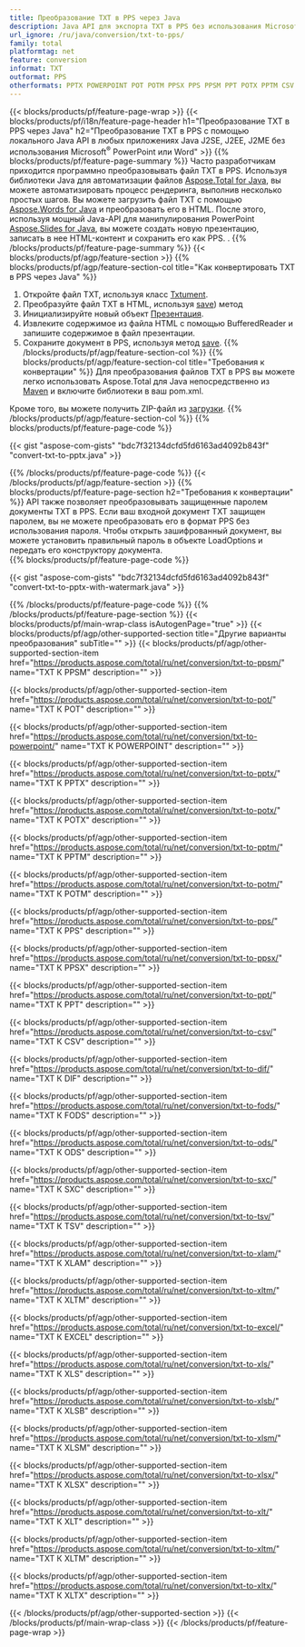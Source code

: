 ```yaml
---
title: Преобразование TXT в PPS через Java
description: Java API для экспорта TXT в PPS без использования Microsoft Word или PowerPoint
url_ignore: /ru/java/conversion/txt-to-pps/
family: total
platformtag: net
feature: conversion
informat: TXT
outformat: PPS
otherformats: PPTX POWERPOINT POT POTM PPSX PPS PPSM PPT POTX PPTM CSV DIF FODS ODS SXC TSV XLAM XLTM EXCEL XLS XLSB XLSM XLSX XLT XLTM XLTX
---
```

{{< blocks/products/pf/feature-page-wrap >}}
{{< blocks/products/pf/i18n/feature-page-header h1="Преобразование TXT в PPS через Java" h2="Преобразование TXT в PPS с помощью локального Java API в любых приложениях Java J2SE, J2EE, J2ME без использования Microsoft<sup>&reg;</sup> PowerPoint или Word" >}}
{{% blocks/products/pf/feature-page-summary %}}
Часто разработчикам приходится программно преобразовывать файл TXT в PPS. Используя библиотеки Java для автоматизации файлов [Aspose.Total for Java](https://products.aspose.com/total/java/), вы можете автоматизировать процесс рендеринга, выполнив несколько простых шагов. Вы можете загрузить файл TXT с помощью [Aspose.Words for Java](https://products.aspose.com/words/java/) и преобразовать его в HTML. После этого, используя мощный Java-API для манипулирования PowerPoint [Aspose.Slides for Java](https://products.aspose.com/slides/java/), вы можете создать новую презентацию, записать в нее HTML-контент и сохранить его как PPS. .
{{% /blocks/products/pf/feature-page-summary  %}}
{{< blocks/products/pf/agp/feature-section >}}
{{% blocks/products/pf/agp/feature-section-col title="Как конвертировать TXT в PPS через Java" %}}
1. Откройте файл TXT, используя класс [Txtument](https://reference.aspose.com/words/java/com.aspose.words/Txtument).
2. Преобразуйте файл TXT в HTML, используя [save](https://reference.aspose.com/words/java/com.aspose.words/Txtument#save(java.lang.String,com.aspose.words.SaveOptions).)) метод
3. Инициализируйте новый объект [Презентация](https://reference.aspose.com/slides/java/com.aspose.slides/Presentation).
5. Извлеките содержимое из файла HTML с помощью BufferedReader и запишите содержимое в файл презентации.
6. Сохраните документ в PPS, используя метод [save](https://reference.aspose.com/slides/java/com.aspose.slides/Presentation#save-java.io.OutputStream-int-).
{{% /blocks/products/pf/agp/feature-section-col %}}
{{% blocks/products/pf/agp/feature-section-col title="Требования к конвертации" %}}
Для преобразования файлов TXT в PPS вы можете легко использовать Aspose.Total для Java непосредственно из [Maven](https://releases.aspose.com/total/java/) и включите библиотеки в ваш pom.xml.

Кроме того, вы можете получить ZIP-файл из [загрузки](https://releases.aspose.com/total/java).
{{% /blocks/products/pf/agp/feature-section-col %}}
{{% blocks/products/pf/feature-page-code %}}

{{< gist "aspose-com-gists" "bdc7f32134dcfd5fd6163ad4092b843f" "convert-txt-to-pptx.java" >}}


{{% /blocks/products/pf/feature-page-code %}}
{{< /blocks/products/pf/agp/feature-section >}}
{{% blocks/products/pf/feature-page-section  h2="Требования к конвертации" %}}
API также позволяет преобразовывать защищенные паролем документы TXT в PPS. Если ваш входной документ TXT защищен паролем, вы не можете преобразовать его в формат PPS без использования пароля. Чтобы открыть зашифрованный документ, вы можете установить правильный пароль в объекте LoadOptions и передать его конструктору документа.  
{{% blocks/products/pf/feature-page-code %}}

{{< gist "aspose-com-gists" "bdc7f32134dcfd5fd6163ad4092b843f" "convert-txt-to-pptx-with-watermark.java" >}}

{{% /blocks/products/pf/feature-page-code  %}}
{{% /blocks/products/pf/feature-page-section %}}
{{< blocks/products/pf/main-wrap-class isAutogenPage="true" >}}
{{< blocks/products/pf/agp/other-supported-section title="Другие варианты преобразования" subTitle="" >}}
{{< blocks/products/pf/agp/other-supported-section-item href="https://products.aspose.com/total/ru/net/conversion/txt-to-ppsm/" name="TXT К PPSM" description="" >}}

{{< blocks/products/pf/agp/other-supported-section-item href="https://products.aspose.com/total/ru/net/conversion/txt-to-pot/" name="TXT К POT" description="" >}}

{{< blocks/products/pf/agp/other-supported-section-item href="https://products.aspose.com/total/ru/net/conversion/txt-to-powerpoint/" name="TXT К POWERPOINT" description="" >}}

{{< blocks/products/pf/agp/other-supported-section-item href="https://products.aspose.com/total/ru/net/conversion/txt-to-pptx/" name="TXT К PPTX" description="" >}}

{{< blocks/products/pf/agp/other-supported-section-item href="https://products.aspose.com/total/ru/net/conversion/txt-to-potx/" name="TXT К POTX" description="" >}}

{{< blocks/products/pf/agp/other-supported-section-item href="https://products.aspose.com/total/ru/net/conversion/txt-to-pptm/" name="TXT К PPTM" description="" >}}

{{< blocks/products/pf/agp/other-supported-section-item href="https://products.aspose.com/total/ru/net/conversion/txt-to-potm/" name="TXT К POTM" description="" >}}

{{< blocks/products/pf/agp/other-supported-section-item href="https://products.aspose.com/total/ru/net/conversion/txt-to-pps/" name="TXT К PPS" description="" >}}

{{< blocks/products/pf/agp/other-supported-section-item href="https://products.aspose.com/total/ru/net/conversion/txt-to-ppsx/" name="TXT К PPSX" description="" >}}

{{< blocks/products/pf/agp/other-supported-section-item href="https://products.aspose.com/total/ru/net/conversion/txt-to-ppt/" name="TXT К PPT" description="" >}}

{{< blocks/products/pf/agp/other-supported-section-item href="https://products.aspose.com/total/ru/net/conversion/txt-to-csv/" name="TXT К CSV" description="" >}}

{{< blocks/products/pf/agp/other-supported-section-item href="https://products.aspose.com/total/ru/net/conversion/txt-to-dif/" name="TXT К DIF" description="" >}}

{{< blocks/products/pf/agp/other-supported-section-item href="https://products.aspose.com/total/ru/net/conversion/txt-to-fods/" name="TXT К FODS" description="" >}}

{{< blocks/products/pf/agp/other-supported-section-item href="https://products.aspose.com/total/ru/net/conversion/txt-to-ods/" name="TXT К ODS" description="" >}}

{{< blocks/products/pf/agp/other-supported-section-item href="https://products.aspose.com/total/ru/net/conversion/txt-to-sxc/" name="TXT К SXC" description="" >}}

{{< blocks/products/pf/agp/other-supported-section-item href="https://products.aspose.com/total/ru/net/conversion/txt-to-tsv/" name="TXT К TSV" description="" >}}

{{< blocks/products/pf/agp/other-supported-section-item href="https://products.aspose.com/total/ru/net/conversion/txt-to-xlam/" name="TXT К XLAM" description="" >}}

{{< blocks/products/pf/agp/other-supported-section-item href="https://products.aspose.com/total/ru/net/conversion/txt-to-xltm/" name="TXT К XLTM" description="" >}}

{{< blocks/products/pf/agp/other-supported-section-item href="https://products.aspose.com/total/ru/net/conversion/txt-to-excel/" name="TXT К EXCEL" description="" >}}

{{< blocks/products/pf/agp/other-supported-section-item href="https://products.aspose.com/total/ru/net/conversion/txt-to-xls/" name="TXT К XLS" description="" >}}

{{< blocks/products/pf/agp/other-supported-section-item href="https://products.aspose.com/total/ru/net/conversion/txt-to-xlsb/" name="TXT К XLSB" description="" >}}

{{< blocks/products/pf/agp/other-supported-section-item href="https://products.aspose.com/total/ru/net/conversion/txt-to-xlsm/" name="TXT К XLSM" description="" >}}

{{< blocks/products/pf/agp/other-supported-section-item href="https://products.aspose.com/total/ru/net/conversion/txt-to-xlsx/" name="TXT К XLSX" description="" >}}

{{< blocks/products/pf/agp/other-supported-section-item href="https://products.aspose.com/total/ru/net/conversion/txt-to-xlt/" name="TXT К XLT" description="" >}}

{{< blocks/products/pf/agp/other-supported-section-item href="https://products.aspose.com/total/ru/net/conversion/txt-to-xltm/" name="TXT К XLTM" description="" >}}

{{< blocks/products/pf/agp/other-supported-section-item href="https://products.aspose.com/total/ru/net/conversion/txt-to-xltx/" name="TXT К XLTX" description="" >}}


{{< /blocks/products/pf/agp/other-supported-section >}}
{{< /blocks/products/pf/main-wrap-class >}}
{{< /blocks/products/pf/feature-page-wrap >}}